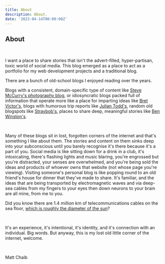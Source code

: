 ```yaml
---
title: About
description: About.
date: '2023-04-14T00:00:00Z'
---
```


## About
<br>

I want a place to share stories that isn't the advert-filled, hyper-partisan, toxic world of social media. This blog emerged as a place to act as a portfolio for my web development projects and a traditional blog.
<br>

There are a bunch of old-school blogs I enjoyed reading over the years.
<br>

Blogs with a consistent, domain-specific type of content like [Steve McCurry's photography blog](https://stevemccurry.blog/2023/08/07/a-magic-thing), or idiosyncratic blogs packed full of information that operate more like a place for imparting ideas like [Bret Victor's](http://worrydream.com/#!/LearnableProgramming), blogs with humorous trip reports like [Julian Todd's](https://www.freesteel.co.uk/wpblog/goatchurch-org-uk/morocco-new-year-2001), random old blogspots like [Straybob's](http://straybob.blogspot.com/2018/03/if-you-dont-no-what-to-do-dont-do.html?m=1), places to share deep, meaningful stories like [Ben Winston's](https://benwinstonphoto.wordpress.com/).

<br>

Many of these blogs sit in lost, forgotten corners of the internet and that's something I like about them. The stories and content on them sinks deep into your subconscious until you barely recognise it's there because it's a part of you. Social media is like sitting down for a drink in a club, it's intoxicating, there's flashing lights and music blaring, you're engrossed but you're distracted, your senses are overwhelmed, and you're being sold the ideas and products of whoever owns that website (not whose page you're viewing). Visiting someone's personal blog is like popping round to an old friend's house for dinner that they've made to share. It's familiar, and the ideas that are being transported by electromagnetic waves and via deep-sea cables from my fingers to your eyes then down neurons to your brain are all mine, from me to you.

Did you know there are 1.4 million km of telecommunications cables on the sea floor, [which is roughly the diameter of the sun](https://www.bbc.com/future/article/20241014-the-deep-sea-emergency-service-that-keeps-the-internet-running)?

<br>

It's an experience, it's intentional, it's identity, and it's connection with an individual. Big words. But anyway, this is my lost old little corner of the internet, welcome.

<br>

Matt Chaib
